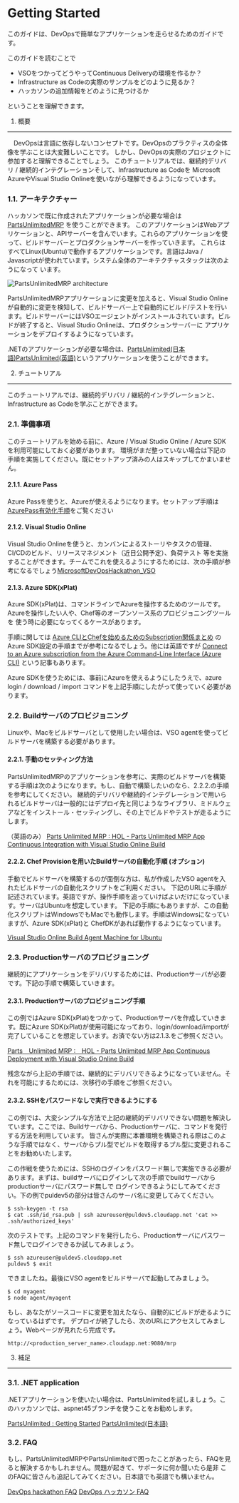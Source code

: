 Getting Started
===========

このガイドは、DevOpsで簡単なアプリケーションを走らせるためのガイドです。

このガイドを読むことで

* VSOをつかってどうやってContinuous Deliveryの環境を作るか？
* Infrastructure as Codeの実際のサンプルをどのように見るか？
* ハッカソンの追加情報をどのように見つけるか

ということを理解できます。

1. 概要
-----------
　DevOpsは言語に依存しないコンセプトです。DevOpsのプラクティスの全体像を学ぶことは大変難しいことです。
しかし、DevOpsの実際のプロジェクトに参加すると理解できることでしょう。
このチュートリアルでは、継続的デリバリ / 継続的インテグレーションそして、Infrastructure as Codeを
Microsoft AzureやVisual Studio Onlineを使いながら理解できるようになっています。


### 1.1. アーキテクチャー

ハッカソンで既に作成されたアプリケーションが必要な場合は [PartsUnlimitedMRP](https://github.com/Microsoft/PartsUnlimitedMRP) を使うことができます。
このアプリケーションはWebアプリケーションと、APIサーバーを含んでいます。これらのアプリケーションを使って、ビルドサーバーとプロダクションサーバーを作っていきます。
これらはすべてLinux(Ubuntu)で動作するアプリケーションです。言語はJava / Javascriptが使われています。システム全体のアーキテクチャスタックは次のようになって
います。

![PartsUnlimitedMRP architecture](<media/PartsUnlimitedMRP-Overview.jpg>)

PartsUnlimitedMRPアプリケーションに変更を加えると、Visual Studio Onlineが自動的に変更を検知して、ビルドサーバー上で自動的にビルド/テストを行います。ビルドサーバーにはVSOエージェントがインストールされています。ビルドが終了すると、Visual Studio Onlineは、プロダクションサーバーに
アプリケーションをデプロイするようになっています。

.NETのアプリケーションが必要な場合は、[PartsUnlimited(日本語)](https://onedrive.live.com/view.aspx?cid=286f38e26945ae87&page=view&resid=286F38E26945AE87!2824&parId=286F38E26945AE87!2821&authkey=!AF94yD02BzMuf9g&app=Word)[PartsUnlimited(英語)](https://github.com/Microsoft/PartsUnlimited/blob/master/docs/GettingStarted.md)というアプリケーションを使うことができます。


2. チュートリアル
-----------

このチュートリアルでは、継続的デリバリ / 継続的インテグレーションと、Infrastructure as Codeを学ぶことができます。

### 2.1. 準備事項

このチュートリアルを始める前に、Azure / Visual Studio Online / Azure SDKを利用可能にしておく必要があります。
環境がまだ整っていない場合は下記の手順を実施してください。既にセットアップ済みの人はスキップしてかまいません。

#### 2.1.1. Azure Pass

Azure Passを使うと、Azureが使えるようになります。セットアップ手順は[AzurePass有効化手順](http://aka.ms/try-azurepass-jp)をご覧ください

#### 2.1.2. Visual Studio Online

Visual Studio Onlineを使うと、カンバンによるストーリやタスクの管理、CI/CDのビルド、リリースマネジメント（近日公開予定）、負荷テスト
等を実施することができます。チームでこれを使えるようにするためには、次の手順が参考になるでしょう[MicrosoftDevOpsHackathon_VSO](http://1drv.ms/1GlvgC1)


#### 2.1.3. Azure SDK(xPlat)

Azure SDK(xPlat)は、コマンドラインでAzureを操作するためのツールです。Azureを操作したい人や、Chef等のオープンソース系のプロビジョニングツールを
使う時に必要になってくるケースがあります。

手順に関しては [Azure CLIとChefを始めるためのSubscription関係まとめ](http://qiita.com/TsuyoshiUshio@github/items/27bc5e9d7e93214c01f0) のAzure SDK設定の手順までが参考になるでしょう。他には英語ですが [Connect to an Azure subscription from the Azure Command-Line Interface (Azure CLI)](https://azure.microsoft.com/en-us/documentation/articles/xplat-cli-connect/) という記事もあります。

Azure SDKを使うためには、事前にAzureを使えるようにしたうえで、azure login / download / import コマンドを上記手順にしたがって使っていく必要があります。

### 2.2. Buildサーバのプロビジョニング

Linuxや、Macをビルドサーバとして使用したい場合は、VSO agentを使ってビルドサーバを構築する必要があります。

#### 2.2.1. 手動のセッティング方法

PartsUnlimitedMRPのアプリケーションを参考に、実際のビルドサーバを構築する手順は次のようになります。もし、自動で構築したいのなら、2.2.2.の手順を参考にしてください。
継続的デリバリや継続的インテグレーションで用いられるビルドサーバは一般的にはデプロイ先と同じようなライブラリ、ミドルウェアなどをインストール・セッティングし、その上でビルドやテストが走るようにします。

（英語のみ）
[Parts Unlimited MRP : HOL - Parts Unlimited MRP App Continuous Integration with Visual Studio Online Build](https://github.com/Microsoft/PartsUnlimitedMRP/blob/master/docs/HOL_Continuous-Integration-with-Visual-Studio-Online-Build/HOL_Continuous-Integration-with-Visual-Studio-Online-Build.md)

#### 2.2.2. Chef Provisionを用いたBuildサーバの自動化手順 (オプション)

手動でビルドサーバを構築するのが面倒な方は、私が作成したVSO agentを入れたビルドサーバの自動化スクリプトをご利用ください。
下記のURLに手順が記述されています。英語ですが、操作手順を追っていけばよいだけになっています。サーバはUbuntuを想定しています。
下記の手順にもありますが、この自動化スクリプトはWindowsでもMacでも動作します。手順はWindowsになっていますが、Azure SDK(xPlat)と
ChefDKがあれば動作するようになっています。

[Visual Studio Online Build Agent Machine for Ubuntu](https://github.com/TsuyoshiUshio/vsoagentserver)

### 2.3. Productionサーバのプロビジョニング

継続的にアプリケーションをデリバリするためには、Productionサーバが必要です。下記の手順で構築していきます。

#### 2.3.1. Productionサーバのプロビジョニング手順

この例ではAzure SDK(xPlat)をつかって、Productionサーバを作成していきます。既にAzure SDK(xPlat)が使用可能になっており、login/download/importが
完了していることを想定しています。お済でない方は2.1.3.をご参照ください。

[Parts　Unlimited MRP :　HOL - Parts Unlimited MRP App Continuous Deployment with Visual Studio Online Build ](https://github.com/Microsoft/PartsUnlimitedMRP/blob/master/docs/HOL_Continuous-Deployment-with-Visual-Studio-Online-Build/HOL_Continuous-Deployment-with-Visual-Studio-Online-Build.md)

残念ながら上記の手順では、継続的にデリバリできるようになっていません。それを可能にするためには、次移行の手順をご参照ください。

#### 2.3.2. SSHをパスワードなしで実行できるようにする

この例では、大変シンプルな方法で上記の継続的デリバリできない問題を解決しています。ここでは、Buildサーバから、Productionサーバに、コマンドを発行する方法を利用しています。
皆さんが実際に本番環境を構築される際はこのような手順ではなく、サーバからプル型でビルドを取得するプル型に変更されることをお勧めいたします。

この作戦を使うためには、SSHのログインをパスワード無しで実施できる必要があります。まずは、buildサーバにログインして次の手順でbuildサーバからproductionサーバにパスワード無しで
ログインできるようにしてみてください。下の例でpuldev5の部分は皆さんのサーバ名に変更してみてください。

```
$ ssh-keygen -t rsa
$ cat .ssh/id_rsa.pub | ssh azureuser@puldev5.cloudapp.net 'cat >> .ssh/authorized_keys'
```

次のテストです。上記のコマンドを発行したら、Productionサーバにパスワード無しでログインできるか試してみましょう。
```
$ ssh azureuser@puldev5.cloudapp.net
puldev5 $ exit
```
できましたね。最後にVSO agentをビルドサーバで起動してみましょう。

```
$ cd myagent
$ node agent/myagent
```

もし、あなたがソースコードに変更を加えたなら、自動的にビルドが走るようになっているはずです。
デプロイが終了したら、次のURLにアクセスしてみましょう。Webページが見れたら完成です。

```
http://<production_server_name>.cloudapp.net:9080/mrp
```


3. 補足
-------------------------

### 3.1. .NET application

.NETアプリケーションを使いたい場合は、PartsUnlimitedを試しましょう。このハッカソンでは、aspnet45ブランチを使うことをお勧めします。

[PartsUnlimited : Getting Started](https://github.com/Microsoft/PartsUnlimited/blob/master/docs/GettingStarted.md)
[PartsUnlimited(日本語)](https://onedrive.live.com/view.aspx?cid=286f38e26945ae87&page=view&resid=286F38E26945AE87!2824&parId=286F38E26945AE87!2821&authkey=!AF94yD02BzMuf9g&app=Word)

### 3.2. FAQ

もし、PartsUnlimitedMRPやPartsUnlimitedで困ったことがあったら、FAQを見ると解決するかもしれません。問題が起きて、サポータに何か聞いたら是非
このFAQに皆さんも追記してみてください。日本語でも英語でも構いません。

[DevOps hackathon FAQ](https://github.com/TsuyoshiUshio/DevOpsHackathon/wiki/FAQ)
[DevOps ハッカソン FAQ](https://github.com/TsuyoshiUshio/DevOpsHackathon/wiki/FAQ_JP)

